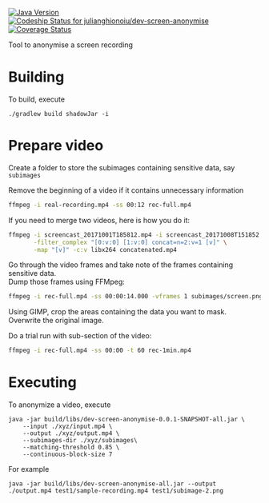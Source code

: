 [![Java Version](http://img.shields.io/badge/Java-1.8-blue.svg)](http://www.oracle.com/technetwork/java/javase/downloads/jdk8-downloads-2133151.html)
[![Codeship Status for julianghionoiu/dev-screen-anonymise](https://img.shields.io/codeship/a55a8330-4133-0135-7b7d-4ab391348566/master.svg)](https://codeship.com/projects/230067)
[![Coverage Status](https://coveralls.io/repos/github/julianghionoiu/dev-screen-anonymise/badge.svg?branch=master)](https://coveralls.io/github/julianghionoiu/dev-screen-anonymise?branch=master)

Tool to anonymise a screen recording

# Building

To build, execute

```
./gradlew build shadowJar -i 
```

# Prepare video

Create a folder to store the subimages containing sensitive data, say `subimages`

Remove the beginning of a video if it contains unnecessary information
```bash
ffmpeg -i real-recording.mp4 -ss 00:12 rec-full.mp4
```

If you need to merge two videos, here is how you do it:
```bash
ffmpeg -i screencast_20171001T185812.mp4 -i screencast_20171008T151852.mp4 \
       -filter_complex "[0:v:0] [1:v:0] concat=n=2:v=1 [v]" \
       -map "[v]" -c:v libx264 concatenated.mp4
```

Go through the video frames and take note of the frames containing sensitive data.  
Dump those frames using FFMpeg:
```bash
ffmpeg -i rec-full.mp4 -ss 00:00:14.000 -vframes 1 subimages/screen.png
```

Using GIMP, crop the areas containing the data you want to mask. Overwrite the original image.

Do a trial run with sub-section of the video:
```bash
ffmpeg -i rec-full.mp4 -ss 00:00 -t 60 rec-1min.mp4
```

# Executing

To anonymize a video, execute

```
java -jar build/libs/dev-screen-anonymise-0.0.1-SNAPSHOT-all.jar \
    --input ./xyz/input.mp4 \
    --output ./xyz/output.mp4 \
    --subimages-dir ./xyz/subimages\
    --matching-threshold 0.85 \
    --continuous-block-size 7
```

For example

```
java -jar build/libs/dev-screen-anonymise-all.jar --output ./output.mp4 test1/sample-recording.mp4 test1/subimage-2.png
```